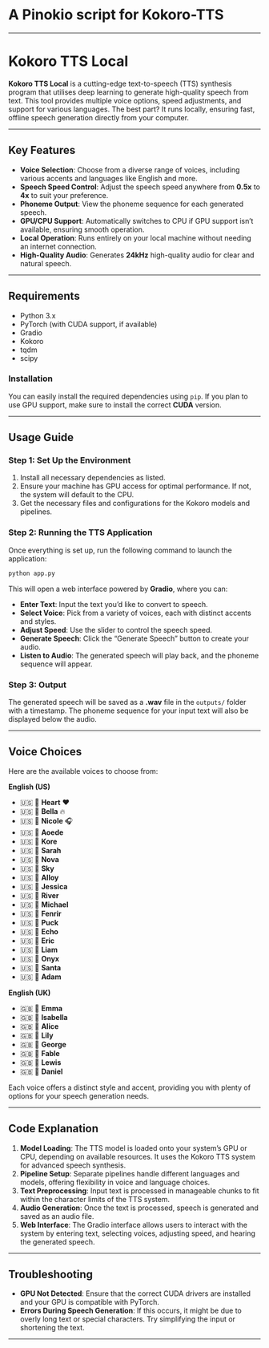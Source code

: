 # A Pinokio script for Kokoro-TTS
----------------------------------

# Kokoro TTS Local

**Kokoro TTS Local** is a cutting-edge text-to-speech (TTS) synthesis program that utilises deep learning to generate high-quality speech from text. This tool provides multiple voice options, speed adjustments, and support for various languages. The best part? It runs locally, ensuring fast, offline speech generation directly from your computer.

---

## Key Features

- **Voice Selection**: Choose from a diverse range of voices, including various accents and languages like English and more.
- **Speech Speed Control**: Adjust the speech speed anywhere from **0.5x** to **4x** to suit your preference.
- **Phoneme Output**: View the phoneme sequence for each generated speech.
- **GPU/CPU Support**: Automatically switches to CPU if GPU support isn’t available, ensuring smooth operation.
- **Local Operation**: Runs entirely on your local machine without needing an internet connection.
- **High-Quality Audio**: Generates **24kHz** high-quality audio for clear and natural speech.

---

## Requirements

- Python 3.x
- PyTorch (with CUDA support, if available)
- Gradio
- Kokoro
- tqdm
- scipy

### Installation

You can easily install the required dependencies using `pip`. If you plan to use GPU support, make sure to install the correct **CUDA** version.

---

## Usage Guide

### Step 1: Set Up the Environment

1. Install all necessary dependencies as listed.
2. Ensure your machine has GPU access for optimal performance. If not, the system will default to the CPU.
3. Get the necessary files and configurations for the Kokoro models and pipelines.

### Step 2: Running the TTS Application

Once everything is set up, run the following command to launch the application:

```bash
python app.py
```

This will open a web interface powered by **Gradio**, where you can:

- **Enter Text**: Input the text you’d like to convert to speech.
- **Select Voice**: Pick from a variety of voices, each with distinct accents and styles.
- **Adjust Speed**: Use the slider to control the speech speed.
- **Generate Speech**: Click the “Generate Speech” button to create your audio.
- **Listen to Audio**: The generated speech will play back, and the phoneme sequence will appear.

### Step 3: Output

The generated speech will be saved as a **.wav** file in the `outputs/` folder with a timestamp. The phoneme sequence for your input text will also be displayed below the audio.

---

## Voice Choices

Here are the available voices to choose from:

**English (US)**  
- 🇺🇸 💺 **Heart** ❤️  
- 🇺🇸 💺 **Bella** 🔥  
- 🇺🇸 💺 **Nicole** 🎧  
- 🇺🇸 💺 **Aoede**  
- 🇺🇸 💺 **Kore**  
- 🇺🇸 💺 **Sarah**  
- 🇺🇸 💺 **Nova**  
- 🇺🇸 💺 **Sky**  
- 🇺🇸 💺 **Alloy**  
- 🇺🇸 💺 **Jessica**  
- 🇺🇸 💺 **River**  
- 🇺🇸 👨 **Michael**  
- 🇺🇸 👨 **Fenrir**  
- 🇺🇸 👨 **Puck**  
- 🇺🇸 👨 **Echo**  
- 🇺🇸 👨 **Eric**  
- 🇺🇸 👨 **Liam**  
- 🇺🇸 👨 **Onyx**  
- 🇺🇸 👨 **Santa**  
- 🇺🇸 👨 **Adam**  

**English (UK)**  
- 🇬🇧 💺 **Emma**  
- 🇬🇧 💺 **Isabella**  
- 🇬🇧 💺 **Alice**  
- 🇬🇧 💺 **Lily**  
- 🇬🇧 👨 **George**  
- 🇬🇧 👨 **Fable**  
- 🇬🇧 👨 **Lewis**  
- 🇬🇧 👨 **Daniel**  

Each voice offers a distinct style and accent, providing you with plenty of options for your speech generation needs.

---

## Code Explanation

1. **Model Loading**: The TTS model is loaded onto your system’s GPU or CPU, depending on available resources. It uses the Kokoro TTS system for advanced speech synthesis.
2. **Pipeline Setup**: Separate pipelines handle different languages and models, offering flexibility in voice and language choices.
3. **Text Preprocessing**: Input text is processed in manageable chunks to fit within the character limits of the TTS system.
4. **Audio Generation**: Once the text is processed, speech is generated and saved as an audio file.
5. **Web Interface**: The Gradio interface allows users to interact with the system by entering text, selecting voices, adjusting speed, and hearing the generated speech.

---

## Troubleshooting

- **GPU Not Detected**: Ensure that the correct CUDA drivers are installed and your GPU is compatible with PyTorch.
- **Errors During Speech Generation**: If this occurs, it might be due to overly long text or special characters. Try simplifying the input or shortening the text.

---


